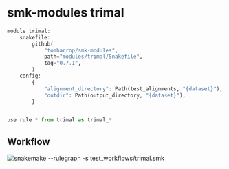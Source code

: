 # smk-modules trimal

```python
module trimal:
    snakefile:
        github(
            "tomharrop/smk-modules",
            path="modules/trimal/Snakefile",
            tag="0.7.1",
        )
    config:
        {
            "alignment_directory": Path(test_alignments, "{dataset}"),
            "outdir": Path(output_directory, "{dataset}"),
        }


use rule * from trimal as trimal_*
```

## Workflow

![`snakemake --rulegraph -s
test_workflows/trimal.smk`](../../assets/trimal_graph.svg)

